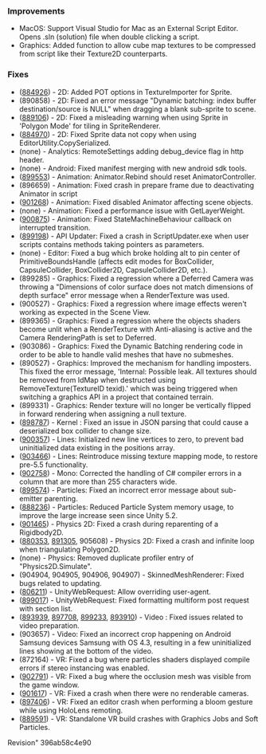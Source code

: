 ### Improvements

*   MacOS: Support Visual Studio for Mac as an External Script Editor. Opens .sln (solution) file when double clicking a script.
*   Graphics: Added function to allow cube map textures to be compressed from script like their Texture2D counterparts.

### Fixes

*   ([884926](https://issuetracker.unity3d.com/product/unity/issues/guid/884926/)) - 2D: Added POT options in TextureImporter for Sprite.
*   (890858) - 2D: Fixed an error message "Dynamic batching: index buffer destination/source is NULL" when dragging a blank sub-sprite to scene.
*   ([889106](https://issuetracker.unity3d.com/product/unity/issues/guid/889106/)) - 2D: Fixed a misleading warning when using Sprite in 'Polygon Mode' for tiling in SpriteRenderer.
*   ([884970](https://issuetracker.unity3d.com/product/unity/issues/guid/884970/)) - 2D: Fixed Sprite data not copy when using EditorUtility.CopySerialized.
*   (none) - Analytics: RemoteSettings adding debug\_device flag in http header.
*   (none) - Android: Fixed manifest merging with new android sdk tools.
*   ([899553](https://issuetracker.unity3d.com/product/unity/issues/guid/899553/)) - Animation: Animator.Rebind should reset AnimatorController.
*   (896659) - Animation: Fixed crash in prepare frame due to deactivating Animator in script
*   ([901268](https://issuetracker.unity3d.com/product/unity/issues/guid/901268/)) - Animation: Fixed disabled Animator affecting scene objects.
*   (none) - Animation: Fixed a performance issue with GetLayerWeight.
*   ([900875](https://issuetracker.unity3d.com/product/unity/issues/guid/900875/)) - Animation: Fixed StateMachineBehaviour callback on interrupted transition.
*   ([899198](https://issuetracker.unity3d.com/product/unity/issues/guid/899198/)) - API Updater: Fixed a crash in ScriptUpdater.exe when user scripts contains methods taking pointers as parameters.
*   (none) - Editor: Fixed a bug which broke holding alt to pin center of PrimitiveBoundsHandle (affects edit modes for BoxCollider, CapsuleCollider, BoxCollider2D, CapsuleCollider2D, etc.).
*   (899285) - Graphics: Fixed a regression where a Deferred Camera was throwing a "Dimensions of color surface does not match dimensions of depth surface" error message when a RenderTexture was used.
*   (900527) - Graphics: Fixed a regression where image effects weren't working as expected in the Scene View.
*   (899365) - Graphics: Fixed a regression where the objects shaders become unlit when a RenderTexture with Anti-aliasing is active and the Camera RenderingPath is set to Deferred.
*   (903086) - Graphics: Fixed the Dynamic Batching rendering code in order to be able to handle valid meshes that have no submeshes.
*   (890527) - Graphics: Improved the mechanism for handling imposters. This fixed the error message, 'Internal: Possible leak. All textures should be removed from IdMap when destructed using RemoveTexture(TextureID texid).' which was being triggered when switching a graphics API in a project that contained terrain.
*   (899331) - Graphics: Render texture will no longer be vertically flipped in forward rendering when assigning a null texture.
*   ([898787](https://issuetracker.unity3d.com/product/unity/issues/guid/898787/)) - Kernel : Fixed an issue in JSON parsing that could cause a deserialized box collider to change size.
*   ([900357](https://issuetracker.unity3d.com/product/unity/issues/guid/900357/)) - Lines: Initialized new line vertices to zero, to prevent bad uninitialized data existing in the positions array.
*   ([903466](https://issuetracker.unity3d.com/product/unity/issues/guid/903466/)) - Lines: Reintroduce missing texture mapping mode, to restore pre-5.5 functionality.
*   ([902758](https://issuetracker.unity3d.com/product/unity/issues/guid/902758/)) - Mono: Corrected the handling of C# compiler errors in a column that are more than 255 characters wide.
*   ([899574](https://issuetracker.unity3d.com/product/unity/issues/guid/899574/)) - Particles: Fixed an incorrect error message about sub-emitter parenting.
*   ([888236](https://issuetracker.unity3d.com/product/unity/issues/guid/888236/)) - Particles: Reduced Particle System memory usage, to improve the large increase seen since Unity 5.2.
*   ([901465](https://issuetracker.unity3d.com/product/unity/issues/guid/901465/)) - Physics 2D: Fixed a crash during reparenting of a Rigidbody2D.
*   ([880353](https://issuetracker.unity3d.com/product/unity/issues/guid/880353/), [891305](https://issuetracker.unity3d.com/product/unity/issues/guid/891305/), 905608) - Physics 2D: Fixed a crash and infinite loop when triangulating Polygon2D.
*   (none) - Physics: Removed duplicate profiler entry of "Physics2D.Simulate".
*   (904904, 904905, 904906, 904907) - SkinnedMeshRenderer: Fixed bugs related to updating.
*   ([806211](https://issuetracker.unity3d.com/product/unity/issues/guid/806211/)) - UnityWebRequest: Allow overriding user-agent.
*   ([899017](https://issuetracker.unity3d.com/product/unity/issues/guid/899017/)) - UnityWebRequest: Fixed formatting multiform post request with section list.
*   ([893939](https://issuetracker.unity3d.com/product/unity/issues/guid/893939/), [897708](https://issuetracker.unity3d.com/product/unity/issues/guid/897708/), [899233](https://issuetracker.unity3d.com/product/unity/issues/guid/899233/), [893910](https://issuetracker.unity3d.com/product/unity/issues/guid/893910/)) - Video : Fixed issues related to video preparation.
*   (903657) - Video: Fixed an incorrect crop happening on Android Samsung devices Samsung with OS 4.3, resulting in a few uninitialized lines showing at the bottom of the video.
*   (872164) - VR: Fixed a bug where particles shaders displayed compile errors if stereo instancing was enabled.
*   ([902791](https://issuetracker.unity3d.com/product/unity/issues/guid/902791/)) - VR: Fixed a bug where the occlusion mesh was visible from the game window.
*   ([901617](https://issuetracker.unity3d.com/product/unity/issues/guid/901617/)) - VR: Fixed a crash when there were no renderable cameras.
*   ([897406](https://issuetracker.unity3d.com/product/unity/issues/guid/897406/)) - VR: Fixed an editor crash when performing a bloom gesture while using HoloLens remoting.
*   ([889591](https://issuetracker.unity3d.com/product/unity/issues/guid/889591/)) - VR: Standalone VR build crashes with Graphics Jobs and Soft Particles.

Revision" 396ab58c4e90
